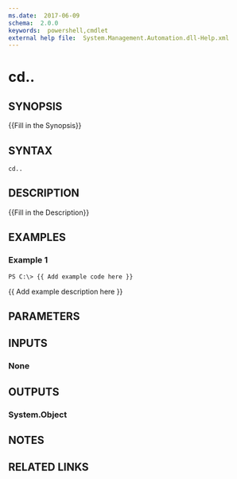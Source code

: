 ```yaml
---
ms.date:  2017-06-09
schema:  2.0.0
keywords:  powershell,cmdlet
external help file:  System.Management.Automation.dll-Help.xml
---
```


# cd..

## SYNOPSIS
{{Fill in the Synopsis}}

## SYNTAX

```
cd..
```

## DESCRIPTION
{{Fill in the Description}}

## EXAMPLES

### Example 1
```
PS C:\> {{ Add example code here }}
```

{{ Add example description here }}

## PARAMETERS

## INPUTS

### None


## OUTPUTS

### System.Object

## NOTES

## RELATED LINKS

